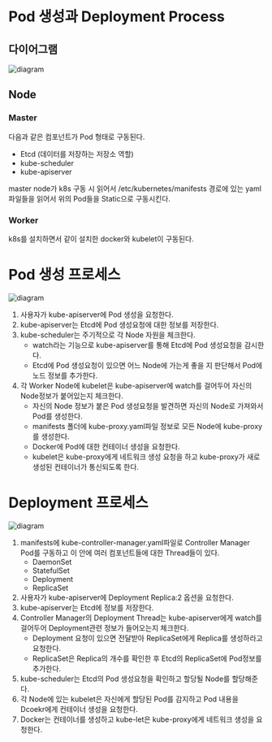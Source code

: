 # Pod 생성과 Deployment Process

## 다이어그램
![diagram](https://s3.us-west-2.amazonaws.com/secure.notion-static.com/8f34cab8-b5ad-4ad5-81aa-a0ff3ade682e/_2021-01-23__12.15.51.png?X-Amz-Algorithm=AWS4-HMAC-SHA256&X-Amz-Credential=AKIAT73L2G45O3KS52Y5%2F20210202%2Fus-west-2%2Fs3%2Faws4_request&X-Amz-Date=20210202T083757Z&X-Amz-Expires=86400&X-Amz-Signature=7fa67774ed10bf126e1fdc8d1719c8039a5b0ed35065294f58a1524c13de4d02&X-Amz-SignedHeaders=host&response-content-disposition=filename%20%3D%22_2021-01-23__12.15.51.png%22)

## Node
### Master
다음과 같은 컴포넌트가 Pod 형태로 구동된다.
* Etcd (데이터를 저장하는 저장소 역할)
* kube-scheduler
* kube-apiserver

master node가 k8s 구동 시 읽어서 /etc/kubernetes/manifests 경로에 있는 yaml 파일들을 읽어서 위의 Pod들을 Static으로 구동시킨다.

### Worker
k8s를 설치하면서 같이 설치한 docker와 kubelet이 구동된다.

# Pod 생성 프로세스
![diagram](https://s3.us-west-2.amazonaws.com/secure.notion-static.com/06236aa9-94db-48f0-be28-b7bc50b8818f/_2021-01-30__8.27.58.png?X-Amz-Algorithm=AWS4-HMAC-SHA256&X-Amz-Credential=AKIAT73L2G45O3KS52Y5%2F20210202%2Fus-west-2%2Fs3%2Faws4_request&X-Amz-Date=20210202T084216Z&X-Amz-Expires=86400&X-Amz-Signature=fc0f323ae4df90be5c7c44a4c15d3b71b067c4611b1160cccc6a90bb7aa3730f&X-Amz-SignedHeaders=host&response-content-disposition=filename%20%3D%22_2021-01-30__8.27.58.png%22)
1. 사용자가 kube-apiserver에 Pod 생성을 요청한다.
2. kube-apiserver는 Etcd에 Pod 생성요청에 대한 정보를 저장한다.
3. kube-scheduler는 주기적으로 각 Node 자원을 체크한다.
    - watch라는 기능으로 kube-apiserver를 통해 Etcd에 Pod 생성요청을 감시한다.
    - Etcd에 Pod 생성요청이 있으면 어느 Node에 가는게 좋을 지 판단해서 Pod에 노드 정보를 추가한다.
4. 각 Worker Node에 kubelet은 kube-apiserver에 watch를 걸어두어 자신의 Node정보가 붙어있는지 체크한다.
    - 자신의 Node 정보가 붙은 Pod 생성요청을 발견하면 자신의 Node로 가져와서 Pod를 생성한다.
    - manifests 폴더에 kube-proxy.yaml파일 정보로 모든 Node에 kube-proxy를 생성한다.
    - Docker에 Pod에 대한 컨테이너 생성을 요청한다.
    - kubelet은 kube-proxy에게 네트워크 생성 요청을 하고 kube-proxy가 새로 생성된 컨테이너가 통신되도록 한다.

# Deployment 프로세스
![diagram](https://s3.us-west-2.amazonaws.com/secure.notion-static.com/10e7e315-a660-4f0a-8447-02522b6592f2/_2021-01-30__8.36.25.png?X-Amz-Algorithm=AWS4-HMAC-SHA256&X-Amz-Credential=AKIAT73L2G45O3KS52Y5%2F20210202%2Fus-west-2%2Fs3%2Faws4_request&X-Amz-Date=20210202T084559Z&X-Amz-Expires=86400&X-Amz-Signature=0c0d718f5bbe9d8a67d95c3ee8ecd00f78f77d9b44e67e1616df8b75d4059557&X-Amz-SignedHeaders=host&response-content-disposition=filename%20%3D%22_2021-01-30__8.36.25.png%22)
1. manifests에 kube-controller-manager.yaml파일로 Controller Manager Pod를 구동하고 이 안에 여러 컴포넌트들에 대한 Thread들이 있다.
    - DaemonSet
    - StatefulSet
    - Deployment
    - ReplicaSet
2. 사용자가 kube-apiserver에 Deployment Replica:2 옵션을 요청한다.
3. kube-apiserver는 Etcd에 정보를 저장한다.
4. Controller Manager의 Deployment Thread는 kube-apiserver에게 watch를 걸어두어 Deployment관련 정보가 들어오는지 체크한다.
    - Deployment 요청이 있으면 전달받아 ReplicaSet에게 Replica를 생성하라고 요청한다.
    - ReplicaSet은 Replica의 개수를 확인한 후 Etcd의 ReplicaSet에 Pod정보를 추가한다.
5. kube-scheduler는 Etcd의 Pod 생성요청을 확인하고 할당될 Node를 할당해준다.
6. 각 Node에 있는 kubelet은 자신에게 할당된 Pod를 감지하고 Pod 내용을 Dcoekr에게 컨테이너 생성을 요청한다.
7. Docker는 컨테이너를 생성하고 kube-let은 kube-proxy에게 네트워크 생성을 요청한다.